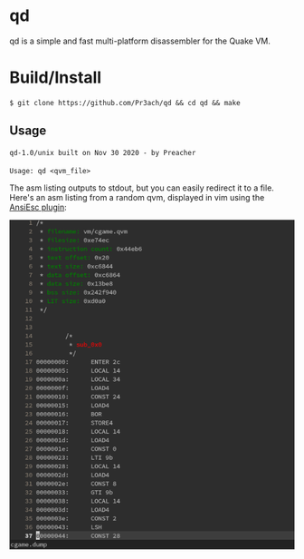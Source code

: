 # qd
qd is a simple and fast multi-platform disassembler for the Quake VM.

# Build/Install

```
$ git clone https://github.com/Pr3ach/qd && cd qd && make
```

## Usage
```
qd-1.0/unix built on Nov 30 2020 - by Preacher

Usage: qd <qvm_file>
```

The asm listing outputs to stdout, but you can easily redirect it to a file.
Here's an asm listing from a random qvm, displayed in vim using the [AnsiEsc plugin](http://www.vim.org/scripts/script.php?script_id=302):

![disasm listing](img/listing.png)
